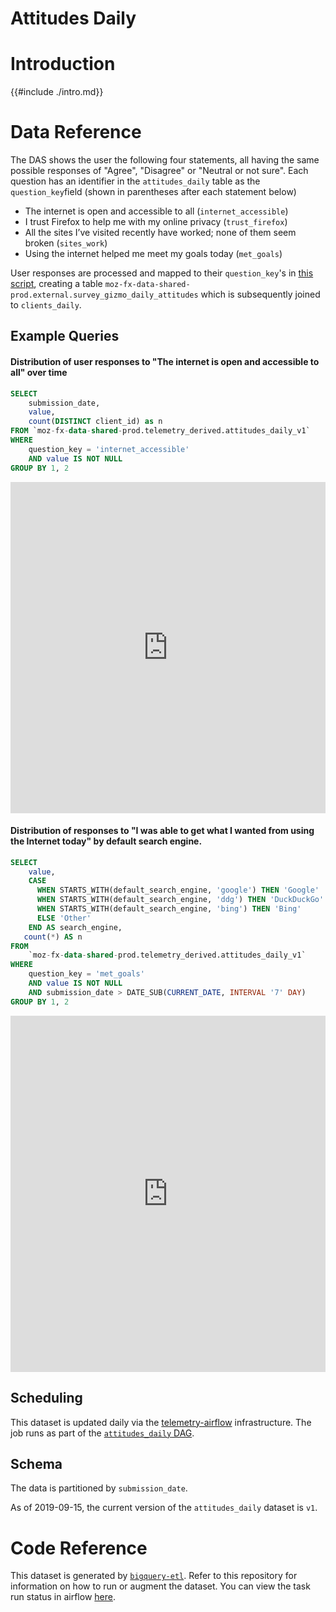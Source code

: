 # Attitudes Daily

<!-- toc -->

# Introduction

{{#include ./intro.md}}

# Data Reference

The DAS shows the user the following four statements, all having the same possible responses of "Agree", "Disagree" or "Neutral or not sure".
Each question has an identifier in the `attitudes_daily` table as the `question_key`field (shown in parentheses after each statement below)

* The internet is open and accessible to all (`internet_accessible`)
* I trust Firefox to help me with my online privacy (`trust_firefox`)
* All the sites I’ve visited recently have worked; none of them seem broken (`sites_work`)
* Using the internet helped me meet my goals today (`met_goals`)

User responses are processed and mapped to their `question_key`'s in [this script](https://github.com/mozilla/bigquery-etl/blob/master/templates/telemetry_derived/surveygizmo_daily_attitudes/import_responses.py), creating a table `moz-fx-data-shared-prod.external.survey_gizmo_daily_attitudes` which is subsequently joined to `clients_daily`.




## Example Queries

#### Distribution of user responses to "The internet is open and accessible to all" over time

```sql
SELECT 
    submission_date,
    value,
    count(DISTINCT client_id) as n
FROM `moz-fx-data-shared-prod.telemetry_derived.attitudes_daily_v1`
WHERE 
    question_key = 'internet_accessible'
    AND value IS NOT NULL
GROUP BY 1, 2
```

<iframe src="https://sql.telemetry.mozilla.org/embed/query/65079/visualization/165757?api_key=oSjO27fGmpCsnBXBEhaysRVrLZpX1SKMCpYcxA5h&" width="100%" height="530" frameborder="0" scrolling="no"></iframe> 

#### Distribution of responses to "I was able to get what I wanted from using the Internet today" by default search engine.

```sql
SELECT 
    value,
    CASE
      WHEN STARTS_WITH(default_search_engine, 'google') THEN 'Google'
      WHEN STARTS_WITH(default_search_engine, 'ddg') THEN 'DuckDuckGo'
      WHEN STARTS_WITH(default_search_engine, 'bing') THEN 'Bing'
      ELSE 'Other' 
    END AS search_engine,
   count(*) AS n
FROM 
    `moz-fx-data-shared-prod.telemetry_derived.attitudes_daily_v1`
WHERE
    question_key = 'met_goals'
    AND value IS NOT NULL
    AND submission_date > DATE_SUB(CURRENT_DATE, INTERVAL '7' DAY)
GROUP BY 1, 2
```

<iframe src="https://sql.telemetry.mozilla.org/embed/query/63957/visualization/163467?api_key=gzCopzybDta4t3JGkx2urB9MQa67akAehJUybVdW&" width="100%" height="570" frameborder="0" scrolling="no"></iframe>

## Scheduling

This dataset is updated daily via the
[telemetry-airflow](https://github.com/mozilla/telemetry-airflow) infrastructure.
The job runs as part of the [`attitudes_daily` DAG](https://github.com/mozilla/telemetry-airflow/blob/master/dags/attitudes_daily.py).

## Schema

The data is partitioned by `submission_date`.

As of 2019-09-15, the current version of the `attitudes_daily` dataset is `v1`.

# Code Reference

This dataset is generated by
[`bigquery-etl`](https://github.com/mozilla/bigquery-etl/blob/master/templates/telemetry_derived/attitudes_daily_v1/query.sql).
Refer to this repository for information on how to run or augment the dataset. You can view the task run status in airflow [here]( https://workflow.telemetry.mozilla.org/tree?dag_id=attitudes_daily ).
